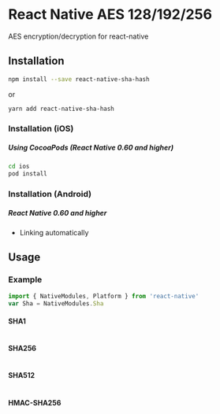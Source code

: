 # React Native AES 128/192/256

AES encryption/decryption for react-native

## Installation

```sh
npm install --save react-native-sha-hash
```

or

```sh
yarn add react-native-sha-hash
```

### Installation (iOS)

##### Using CocoaPods (React Native 0.60 and higher)

```sh
cd ios
pod install
```

### Installation (Android)

##### React Native 0.60 and higher
- Linking automatically

## Usage

### Example

```js
import { NativeModules, Platform } from 'react-native'
var Sha = NativeModules.Sha

```

#### SHA1
```ts

```

#### SHA256
```ts

```

#### SHA512
```ts

```

#### HMAC-SHA256
```ts

```
